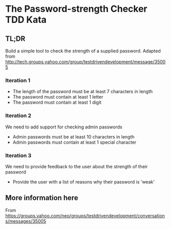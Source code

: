 # The Password-strength Checker TDD Kata

## TL;DR

Build a simple tool to check the strength of a supplied password. Adapted from http://tech.groups.yahoo.com/group/testdrivendevelopment/message/35005

### Iteration 1

* The length of the password must be at least 7 characters in length
* The password must contain at least 1 letter
* The password must contain at least 1 digit

### Iteration 2

We need to add support for checking admin passwords

* Admin passwords must be at least 10 characters in length
* Admin passwords must contain at least 1 special character

### Iteration 3

We need to provide feedback to the user about the strength of their password

* Provide the user with a list of reasons why their password is 'weak'

## More information here

From https://groups.yahoo.com/neo/groups/testdrivendevelopment/conversations/messages/35005
